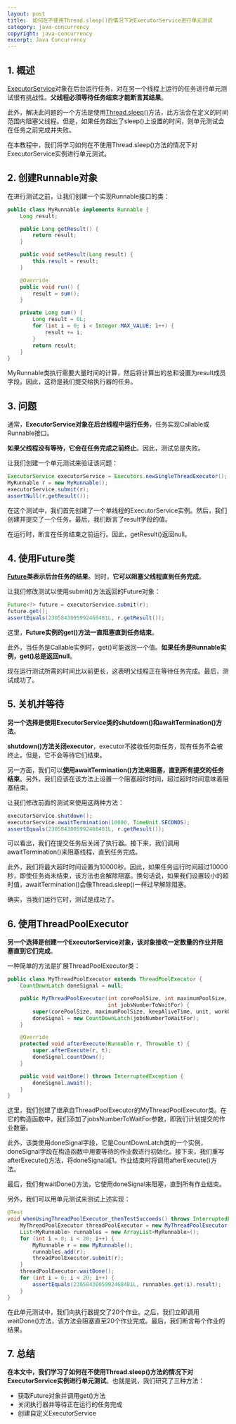 ```yaml
---
layout: post
title:  如何在不使用Thread.sleep()的情况下对ExecutorService进行单元测试
category: java-concurrency
copyright: java-concurrency
excerpt: Java Concurrency
---
```


## 1. 概述

[ExecutorService](https://www.baeldung.com/java-executor-service-tutorial)对象在后台运行任务，对在另一个线程上运行的任务进行单元测试很有挑战性。**父线程必须等待任务结束才能断言其结果**。

此外，解决此问题的一个方法是使用[Thread.sleep()](https://www.baeldung.com/java-thread-sleep-vs-awaitility-await#plain-java)方法，此方法会在定义的时间范围内阻塞父线程。但是，如果任务超出了sleep()上设置的时间，则单元测试会在任务之前完成并失败。

在本教程中，我们将学习如何在不使用Thread.sleep()方法的情况下对ExecutorService实例进行单元测试。

## 2. 创建Runnable对象

在进行测试之前，让我们创建一个实现Runnable接口的类：

```java
public class MyRunnable implements Runnable {
    Long result;

    public Long getResult() {
        return result;
    }

    public void setResult(Long result) {
        this.result = result;
    }

    @Override
    public void run() {
        result = sum();
    }

    private Long sum() {
        Long result = 0L;
        for (int i = 0; i < Integer.MAX_VALUE; i++) {
            result += i;
        }
        return result;
    }
}
```

MyRunnable类执行需要大量时间的计算，然后将计算出的总和设置为result成员字段。因此，这将是我们提交给执行器的任务。

## 3. 问题

通常，**ExecutorService对象在后台线程中运行任务**，任务实现Callable或Runnable接口。

**如果父线程没有等待，它会在任务完成之前终止**。因此，测试总是失败。

让我们创建一个单元测试来验证该问题：

```java
ExecutorService executorService = Executors.newSingleThreadExecutor();
MyRunnable r = new MyRunnable();
executorService.submit(r);
assertNull(r.getResult());
```

在这个测试中，我们首先创建了一个单线程的ExecutorService实例。然后，我们创建并提交了一个任务。最后，我们断言了result字段的值。

在运行时，断言在任务结束之前运行。因此，getResult()返回null。

## 4. 使用Future类

**[Future](https://www.baeldung.com/java-future-vs-promise-comparison#understanding-future)类表示后台任务的结果**。同时，**它可以阻塞父线程直到任务完成**。

让我们修改测试以使用submit()方法返回的Future对象：

```java
Future<?> future = executorService.submit(r);
future.get();
assertEquals(2305843005992468481L, r.getResult());
```

这里，**Future实例的get()方法一直阻塞直到任务结束**。

此外，当任务是Callable实例时，get()可能返回一个值。**如果任务是Runnable实例，get()总是返回null**。

现在运行测试所需的时间比以前更长，这表明父线程正在等待任务完成。最后，测试成功了。

## 5. 关机并等待

**另一个选择是使用ExecutorService类的shutdown()和awaitTermination()方法**。

**shutdown()方法关闭executor**，executor不接收任何新任务，现有任务不会被终止。但是，它不会等待它们结束。

另一方面，我们可以**使用awaitTermination()方法来阻塞，直到所有提交的任务结束**。另外，我们应该在该方法上设置一个阻塞超时时间，超过超时时间意味着阻塞结束。

让我们修改前面的测试来使用这两种方法：

```java
executorService.shutdown();
executorService.awaitTermination(10000, TimeUnit.SECONDS);
assertEquals(2305843005992468481L, r.getResult());
```

可以看出，我们在提交任务后关闭了执行器。接下来，我们调用awaitTermination()来阻塞线程，直到任务完成。

此外，我们将最大超时时间设置为10000秒。因此，如果任务运行时间超过10000秒，即使任务尚未结束，该方法也会解除阻塞。换句话说，如果我们设置较小的超时值，awaitTermination()会像Thread.sleep()一样过早解除阻塞。

确实，当我们运行它时，测试是成功了。

## 6. 使用ThreadPoolExecutor

**另一个选择是创建一个ExecutorService对象，该对象接收一定数量的作业并阻塞直到它们完成**。

一种简单的方法是扩展ThreadPoolExecutor类：

```java
public class MyThreadPoolExecutor extends ThreadPoolExecutor {
    CountDownLatch doneSignal = null;

    public MyThreadPoolExecutor(int corePoolSize, int maximumPoolSize, long keepAliveTime, TimeUnit unit, BlockingQueue<Runnable> workQueue,
                                int jobsNumberToWaitFor) {
        super(corePoolSize, maximumPoolSize, keepAliveTime, unit, workQueue);
        doneSignal = new CountDownLatch(jobsNumberToWaitFor);
    }

    @Override
    protected void afterExecute(Runnable r, Throwable t) {
        super.afterExecute(r, t);
        doneSignal.countDown();
    }

    public void waitDone() throws InterruptedException {
        doneSignal.await();
    }
}
```

这里，我们创建了继承自ThreadPoolExecutor的MyThreadPoolExecutor类。在它的构造函数中，我们添加了jobsNumberToWaitFor参数，即我们计划提交的作业数量。

此外，该类使用doneSignal字段，它是CountDownLatch类的一个实例，doneSignal字段在构造函数中用要等待的作业数进行初始化。接下来，我们重写afterExecute()方法，将doneSignal减1。作业结束时将调用afterExecute()方法。

最后，我们有waitDone()方法，它使用doneSignal来阻塞，直到所有作业结束。

另外，我们可以用单元测试来测试上述实现：

```java
@Test
void whenUsingThreadPoolExecutor_thenTestSucceeds() throws InterruptedException {
    MyThreadPoolExecutor threadPoolExecutor = new MyThreadPoolExecutor(3, 6, 10L, TimeUnit.SECONDS, new LinkedBlockingQueue<Runnable>(), 20);
    List<MyRunnable> runnables = new ArrayList<MyRunnable>();
    for (int i = 0; i < 20; i++) {
        MyRunnable r = new MyRunnable();
        runnables.add(r);
        threadPoolExecutor.submit(r);
    }
    threadPoolExecutor.waitDone();
    for (int i = 0; i < 20; i++) {
        assertEquals(2305843005992468481L, runnables.get(i).result);
    }
}
```

在此单元测试中，我们向执行器提交了20个作业。之后，我们立即调用waitDone()方法，该方法会阻塞直至20个作业完成。最后，我们断言每个作业的结果。

## 7. 总结

**在本文中，我们学习了如何在不使用Thread.sleep()方法的情况下对ExecutorService实例进行单元测试**。也就是说，我们研究了三种方法：

- 获取Future对象并调用get()方法
- 关闭执行器并等待正在运行的任务完成
- 创建自定义ExecutorService